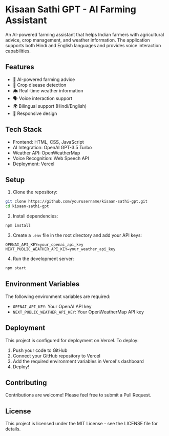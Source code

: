 # Kisaan Sathi GPT - AI Farming Assistant

An AI-powered farming assistant that helps Indian farmers with agricultural advice, crop management, and weather information. The application supports both Hindi and English languages and provides voice interaction capabilities.

## Features

- 🤖 AI-powered farming advice
- 🌱 Crop disease detection
- 🌦️ Real-time weather information
- 🗣️ Voice interaction support
- 🌍 Bilingual support (Hindi/English)
- 📱 Responsive design

## Tech Stack

- Frontend: HTML, CSS, JavaScript
- AI Integration: OpenAI GPT-3.5 Turbo
- Weather API: OpenWeatherMap
- Voice Recognition: Web Speech API
- Deployment: Vercel

## Setup

1. Clone the repository:
```bash
git clone https://github.com/yourusername/kisaan-sathi-gpt.git
cd kisaan-sathi-gpt
```

2. Install dependencies:
```bash
npm install
```

3. Create a `.env` file in the root directory and add your API keys:
```env
OPENAI_API_KEY=your_openai_api_key
NEXT_PUBLIC_WEATHER_API_KEY=your_weather_api_key
```

4. Run the development server:
```bash
npm start
```

## Environment Variables

The following environment variables are required:

- `OPENAI_API_KEY`: Your OpenAI API key
- `NEXT_PUBLIC_WEATHER_API_KEY`: Your OpenWeatherMap API key

## Deployment

This project is configured for deployment on Vercel. To deploy:

1. Push your code to GitHub
2. Connect your GitHub repository to Vercel
3. Add the required environment variables in Vercel's dashboard
4. Deploy!

## Contributing

Contributions are welcome! Please feel free to submit a Pull Request.

## License

This project is licensed under the MIT License - see the LICENSE file for details. 